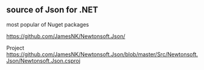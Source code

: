 ## source of Json  for .NET

most popular of Nuget packages

https://github.com/JamesNK/Newtonsoft.Json/

Project  
https://github.com/JamesNK/Newtonsoft.Json/blob/master/Src/Newtonsoft.Json/Newtonsoft.Json.csproj
